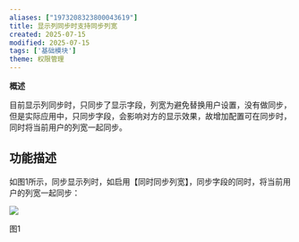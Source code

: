 ```yaml
---
aliases: ["1973208323800043619"]
title: 显示列同步时支持同步列宽
created: 2025-07-15
modified: 2025-07-15
tags: ['基础模块']
theme: 权限管理
---
```


**概述**

目前显示列同步时，只同步了显示字段，列宽为避免替换用户设置，没有做同步，但是实际应用中，只同步字段，会影响对方的显示效果，故增加配置可在同步时，同时将当前用户的列宽一起同步。

## **功能描述**

如图1所示，同步显示列时，如启用【同时同步列宽】，同步字段的同时，将当前用户的列宽一起同步：

![](d65221657a41a243ffe4ce055e161625.jpg)

图1